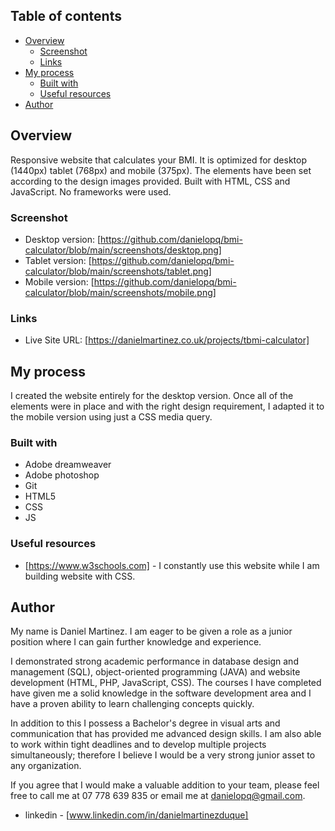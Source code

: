 

## Table of contents

- [Overview](#overview)
  - [Screenshot](#screenshot)
  - [Links](#links)
- [My process](#my-process)
  - [Built with](#built-with)
  - [Useful resources](#useful-resources)
- [Author](#author)


## Overview

Responsive website that calculates your BMI. It is optimized for desktop (1440px) tablet (768px) and mobile (375px). The elements have been set according to the design images provided. Built with HTML, CSS and JavaScript. No frameworks were used.

### Screenshot


- Desktop version: [https://github.com/danielopq/bmi-calculator/blob/main/screenshots/desktop.png]
- Tablet version: [https://github.com/danielopq/bmi-calculator/blob/main/screenshots/tablet.png]
- Mobile version: [https://github.com/danielopq/bmi-calculator/blob/main/screenshots/mobile.png]



### Links

- Live Site URL: [https://danielmartinez.co.uk/projects/tbmi-calculator]

## My process

I created the website entirely for the desktop version. Once all of the elements were in place and with the right design requirement, I adapted it to the mobile version using just a CSS media query.

### Built with

- Adobe dreamweaver
- Adobe photoshop
- Git
- HTML5
- CSS
- JS

### Useful resources

- [https://www.w3schools.com] - I constantly use this website while I am building website with CSS.

## Author

My name is Daniel Martinez. I am eager to be given a role as a junior position where I can gain further knowledge and experience.

I demonstrated strong academic performance in database design and management (SQL), object-oriented programming (JAVA) and website development (HTML, PHP, JavaScript, CSS). The courses I have completed have given me a solid knowledge in the software development area and I have a proven ability to learn challenging concepts quickly.

In addition to this I possess a Bachelor's degree in visual arts and communication that has provided me advanced design skills. I am also able to work within tight deadlines and to develop multiple projects simultaneously; therefore I believe I would be a very strong junior asset to any organization.

If you agree that I would make a valuable addition to your team, please feel free to call me at 07 778 639 835 or email me at danielopq@gmail.com. 

- linkedin - [www.linkedin.com/in/danielmartinezduque]

